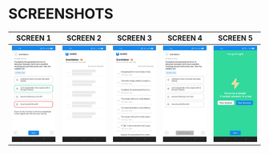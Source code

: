 # SCREENSHOTS

 | SCREEN 1 | SCREEN 2 | SCREEN 3 | SCREEN 4 | SCREEN 5 |
 --------------|------------|-------------|-------------|-------------|
 | ![](Images/img1.jpg) | ![](Images/img2.jpg)  | ![](Images/img3.jpg) | ![](Images/img4.jpg) | ![](Images/img5.jpg)
 
